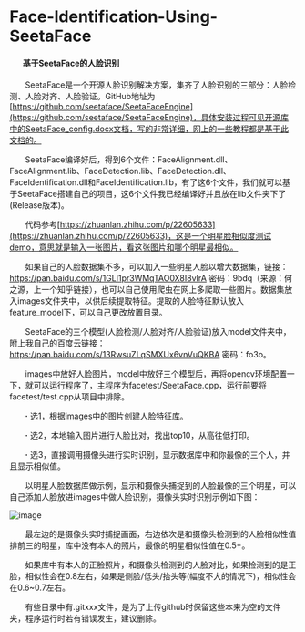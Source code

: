 # Face-Identification-Using-SeetaFace
#### &#160; &#160; &#160; &#160;基于SeetaFace的人脸识别

&#160; &#160; &#160; &#160;SeetaFace是一个开源人脸识别解决方案，集齐了人脸识别的三部分：人脸检测、人脸对齐、人脸验证。GitHub地址为[https://github.com/seetaface/SeetaFaceEngine](https://github.com/seetaface/SeetaFaceEngine)，具体安装过程可见开源库中的SeetaFace_config.docx文档，写的非常详细，网上的一些教程都是基于此文档的。

&#160; &#160; &#160; &#160;SeetaFace编译好后，得到6个文件：FaceAlignment.dll、FaceAlignment.lib、FaceDetection.lib、FaceDetection.dll、FaceIdentification.dll和FaceIdentification.lib，有了这6个文件，我们就可以基于SeetaFace搭建自己的项目，这6个文件我已经编译好并且放在lib文件夹下了(Release版本)。

&#160; &#160; &#160; &#160;代码参考[https://zhuanlan.zhihu.com/p/22605633](https://zhuanlan.zhihu.com/p/22605633)，这是一个明星脸相似度测试demo，意思就是输入一张图片，看这张图片和哪个明星最相似。

&#160; &#160; &#160; &#160;如果自己的人脸数据集不多，可以加入一些明星人脸以增大数据集，链接：https://pan.baidu.com/s/1GLI1pr3WMqTAO0X8I8vIrA 密码：9bdq（来源：何之源，上一个知乎链接），也可以自己使用爬虫在网上多爬取一些图片。数据集放入images文件夹中，以供后续提取特征。提取的人脸特征默认放入feature_model下，可以自己更改放置目录。

&#160; &#160; &#160; &#160;SeetaFace的三个模型(人脸检测/人脸对齐/人脸验证)放入model文件夹中，附上我自己的百度云链接：https://pan.baidu.com/s/13RwsuZLqSMXUx6vnVuQKBA 密码：fo3o。

&#160; &#160; &#160; &#160;images中放好人脸图片，model中放好三个模型后，再将opencv环境配置一下，就可以运行程序了，主程序为facetest/SeetaFace.cpp，运行前要将facetest/test.cpp从项目中排除。

&#160; &#160; &#160; &#160;**·** 选1，根据images中的图片创建人脸特征库。

&#160; &#160; &#160; &#160;**·** 选2，本地输入图片进行人脸比对，找出top10，从高往低打印。

&#160; &#160; &#160; &#160;**·** 选3，直接调用摄像头进行实时识别，显示数据库中和你最像的三个人，并且显示相似值。

&#160; &#160; &#160; &#160;以明星人脸数据库做示例，显示和摄像头捕捉到的人脸最像的三个明星，可以自己添加人脸放进images中做人脸识别，摄像头实时识别示例如下图：

![image](https://github.com/PigTS/Face-Identification-Using-SeetaFace/raw/master/example/seeta_face_demo.png)

&#160; &#160; &#160; &#160;最左边的是摄像头实时捕捉画面，右边依次是和摄像头检测到的人脸相似性值排前三的明星，库中没有本人的照片，最像的明星相似性值在0.5+。

&#160; &#160; &#160; &#160;如果库中有本人的正脸照片，和摄像头检测到的人脸对比，如果检测到的是正脸，相似性会在0.8左右，如果是侧脸/低头/抬头等(幅度不大的情况下)，相似性会在0.6~0.7左右。

&#160; &#160; &#160; &#160;有些目录中有.gitxxx文件，是为了上传github时保留这些本来为空的文件夹，程序运行时若有错误发生，建议删除。






